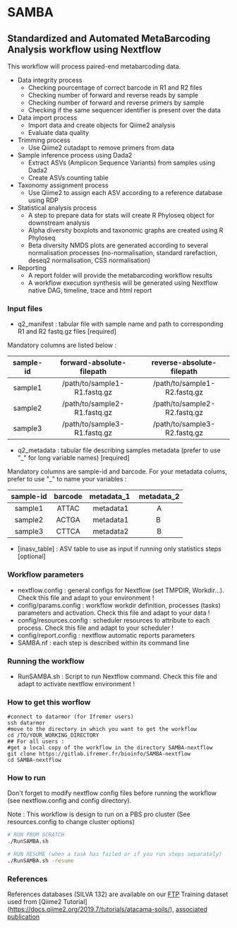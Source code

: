 # SAMBA
## Standardized and Automated MetaBarcoding Analysis workflow using Nextflow

This workflow will process paired-end metabarcoding data. 

* Data integrity process 
    * Checking pourcentage of correct barcode in R1 and R2 files 
    * Checking number of forward and reverse reads by sample
    * Checking number of forward and reverse primers by sample
    * Checking if the same sequencer identifier is present over the data
* Data import process
    * Import data and create objects for Qiime2 analysis
    * Evaluate data quality
* Trimming process
    * Use Qiime2 cutadapt to remove primers from data
* Sample inference process using Dada2
    * Extract ASVs (Amplicon Sequence Variants) from samples using Dada2
    * Create ASVs counting table
* Taxonomy assignment process
    * Use Qiime2 to assign each ASV according to a reference database using RDP
* Statistical analysis process
    * A step to prepare data for stats will create R Phyloseq object for downstream analysis
    * Alpha diversity boxplots and taxonomic graphs are created using R Phyloseq
    * Beta diversity NMDS plots are generated according to several normalisation processes (no-normalisation, standard rarefaction, deseq2 normalisation, CSS normalisation)
* Reporting
    * A report folder will provide the metabarcoding workflow results
    * A workflow execution synthesis will be generated using Nextflow native DAG, timeline, trace and html report

### Input files 

* q2\_manifest : tabular file with sample name and path to corresponding R1 and R2 fastq.gz files [required]

Mandatory columns are listed below :

| sample-id | forward-absolute-filepath | reverse-absolute-filepath |
| :-------: | :-----------------------: | :-----------------------: |
| sample1   | /path/to/sample1-R1.fastq.gz | /path/to/sample1-R2.fastq.gz |
| sample2   | /path/to/sample2-R1.fastq.gz | /path/to/sample2-R2.fastq.gz |
| sample3   | /path/to/sample3-R1.fastq.gz | /path/to/sample3-R2.fastq.gz |

* q2\_metadata : tabular file describing samples metadata (prefer to use "\_" for long variable names) [required]

Mandatory columns are sample-id and barcode. For your metadata colums, prefer to use "\_" to name your variables :

sample-id | barcode | metadata\_1 | metadata\_2
:---: | :---: | :---: | :---:
sample1 | ATTAC | metadata1 | A
sample2 | ACTGA | metadata1 | B
sample3 | CTTCA | metadata2 | B

* [inasv\_table] : ASV table to use as input if running only statistics steps [optional]

### Workflow parameters

* nextflow.config : general configs for Nextflow (set TMPDIR, Workdir...). Check this file and adapt to your environment !
* config/params.config : workflow workdir definition, processes (tasks) parameters and activation. Check this file and adapt to your data !
* config/resources.config : scheduler resources to attribute to each process. Check this file and adapt to your scheduler !
* config/report.config : nextflow automatic reports parameters 
* SAMBA.nf : each step is described within its command line

### Running the workflow  

* RunSAMBA.sh : Script to run Nextflow command. Check this file and adapt to activate nextflow environment !

### How to get this worflow
```
#connect to datarmor (for Ifremer users)
ssh datarmor
#move to the directory in which you want to get the workflow
cd /TO/YOUR_WORKING_DIRECTORY
## For all users :
#get a local copy of the workflow in the directory SAMBA-nextflow
git clone https://gitlab.ifremer.fr/bioinfo/SAMBA-nextflow
cd SAMBA-nextflow
```
### How to run
Don't forget to modify nextflow config files before running the workflow (see nextflow.config and config directory).

Note : This workflow is design to run on a PBS pro cluster (See resources.config to change cluster options)

```bash
# RUN FROM SCRATCH
./RunSAMBA.sh

# RUN RESUME (when a task has failed or if you run steps separately)
./RunSAMBA.sh -resume
```

### References 

References databases (SILVA 132) are available on our [FTP](ftp://ftp.ifremer.fr/ifremer/dataref/bioinfo/sebimer/sequence-set/qiime2/2019.07/)
Training dataset used from [Qiime2 Tutorial] (https://docs.qiime2.org/2019.7/tutorials/atacama-soils/), [associated publication](https://msystems.asm.org/content/2/3/e00195-16)
